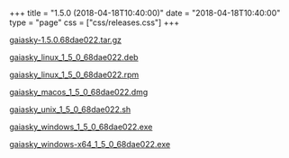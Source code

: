 +++
title = "1.5.0 (2018-04-18T10:40:00)"
date = "2018-04-18T10:40:00"
type = "page"
css = ["css/releases.css"]
+++

<section class="download-links">

<div class="package">

[gaiasky-1.5.0.68dae022.tar.gz](https://gaia.ari.uni-heidelberg.de/gaiasky/releases/1.5.0.68dae022/gaiasky-1.5.0.68dae022.tar.gz)

</div>
<div class="package">

[gaiasky_linux_1_5_0_68dae022.deb](https://gaia.ari.uni-heidelberg.de/gaiasky/releases/1.5.0.68dae022/gaiasky_linux_1_5_0_68dae022.deb)

</div>
<div class="package">

[gaiasky_linux_1_5_0_68dae022.rpm](https://gaia.ari.uni-heidelberg.de/gaiasky/releases/1.5.0.68dae022/gaiasky_linux_1_5_0_68dae022.rpm)

</div>
<div class="package">

[gaiasky_macos_1_5_0_68dae022.dmg](https://gaia.ari.uni-heidelberg.de/gaiasky/releases/1.5.0.68dae022/gaiasky_macos_1_5_0_68dae022.dmg)

</div>
<div class="package">

[gaiasky_unix_1_5_0_68dae022.sh](https://gaia.ari.uni-heidelberg.de/gaiasky/releases/1.5.0.68dae022/gaiasky_unix_1_5_0_68dae022.sh)

</div>
<div class="package">

[gaiasky_windows_1_5_0_68dae022.exe](https://gaia.ari.uni-heidelberg.de/gaiasky/releases/1.5.0.68dae022/gaiasky_windows_1_5_0_68dae022.exe)

</div>
<div class="package">

[gaiasky_windows-x64_1_5_0_68dae022.exe](https://gaia.ari.uni-heidelberg.de/gaiasky/releases/1.5.0.68dae022/gaiasky_windows-x64_1_5_0_68dae022.exe)

</div>


</section>
